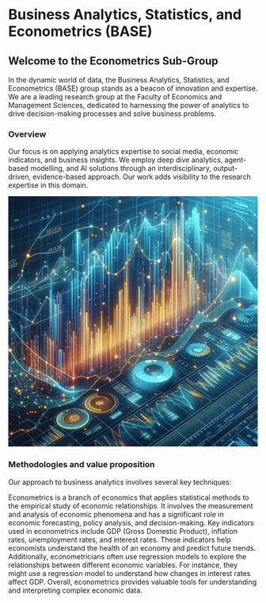 # Business Analytics, Statistics, and Econometrics (BASE)

## Welcome to the Econometrics Sub-Group
In the dynamic world of data, the Business Analytics, Statistics, and Econometrics (BASE) group stands as a beacon of innovation and expertise. We are a leading research group at the Faculty of Economics and Management Sciences, dedicated to harnessing the power of analytics to drive decision-making processes and solve business problems.

### Overview
Our focus is on applying analytics expertise to social media, economic indicators, and business insights. We employ deep dive analytics, agent-based modelling, and AI solutions through an interdisciplinary, output-driven, evidence-based approach. Our work adds visibility to the research expertise in this domain.

<p align="center">
  <img src="https://github.com/ufs-za/BASE/blob/main/GAI/Images/BASE7.JPG" alt="BASE"/>
</p>

### Methodologies and value proposition
Our approach to business analytics involves several key techniques:

Econometrics is a branch of economics that applies statistical methods to the empirical study of economic relationships. It involves the measurement and analysis of economic phenomena and has a significant role in economic forecasting, policy analysis, and decision-making. Key indicators used in econometrics include GDP (Gross Domestic Product), inflation rates, unemployment rates, and interest rates. These indicators help economists understand the health of an economy and predict future trends. Additionally, econometricians often use regression models to explore the relationships between different economic variables. For instance, they might use a regression model to understand how changes in interest rates affect GDP. Overall, econometrics provides valuable tools for understanding and interpreting complex economic data.

